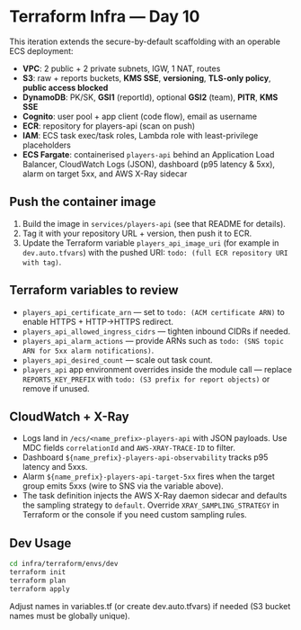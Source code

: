 # Terraform Infra — Day 10

This iteration extends the secure-by-default scaffolding with an operable ECS deployment:

- **VPC**: 2 public + 2 private subnets, IGW, 1 NAT, routes
- **S3**: raw + reports buckets, **KMS SSE**, **versioning**, **TLS-only policy**, **public access blocked**
- **DynamoDB**: PK/SK, **GSI1** (reportId), optional **GSI2** (team), **PITR**, **KMS SSE**
- **Cognito**: user pool + app client (code flow), email as username
- **ECR**: repository for players-api (scan on push)
- **IAM**: ECS task exec/task roles, Lambda role with least-privilege placeholders
- **ECS Fargate**: containerised `players-api` behind an Application Load Balancer, CloudWatch Logs (JSON), dashboard (p95 latency & 5xx), alarm on target 5xx, and AWS X-Ray sidecar

## Push the container image

1. Build the image in `services/players-api` (see that README for details).
2. Tag it with your repository URL + version, then push it to ECR.
3. Update the Terraform variable `players_api_image_uri` (for example in `dev.auto.tfvars`) with the pushed URI: `todo: (full ECR repository URI with tag)`.

## Terraform variables to review

- `players_api_certificate_arn` — set to `todo: (ACM certificate ARN)` to enable HTTPS + HTTP→HTTPS redirect.
- `players_api_allowed_ingress_cidrs` — tighten inbound CIDRs if needed.
- `players_api_alarm_actions` — provide ARNs such as `todo: (SNS topic ARN for 5xx alarm notifications)`.
- `players_api_desired_count` — scale out task count.
- `players_api` app environment overrides inside the module call — replace `REPORTS_KEY_PREFIX` with `todo: (S3 prefix for report objects)` or remove if unused.

## CloudWatch + X-Ray

- Logs land in `/ecs/<name_prefix>-players-api` with JSON payloads. Use MDC fields `correlationId` and `AWS-XRAY-TRACE-ID` to filter.
- Dashboard `${name_prefix}-players-api-observability` tracks p95 latency and 5xxs.
- Alarm `${name_prefix}-players-api-target-5xx` fires when the target group emits 5xxs (wire to SNS via the variable above).
- The task definition injects the AWS X-Ray daemon sidecar and defaults the sampling strategy to `default`. Override `XRAY_SAMPLING_STRATEGY` in Terraform or the console if you need custom sampling rules.

## Dev Usage
```bash
cd infra/terraform/envs/dev
terraform init
terraform plan
terraform apply
```
Adjust names in variables.tf (or create dev.auto.tfvars) if needed (S3 bucket names must be globally unique).
